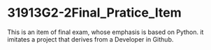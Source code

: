 # 31913G2-2Final_Pratice_Item
This is an item of final exam, whose emphasis is based on Python. it  imitates a project that derives from a Developer in Github.
